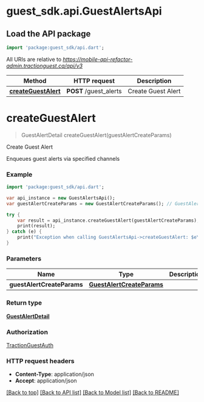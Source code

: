 # guest_sdk.api.GuestAlertsApi

## Load the API package
```dart
import 'package:guest_sdk/api.dart';
```

All URIs are relative to *https://mobile-api-refactor-admin.tractionguest.ca/api/v3*

Method | HTTP request | Description
------------- | ------------- | -------------
[**createGuestAlert**](GuestAlertsApi.md#createGuestAlert) | **POST** /guest_alerts | Create Guest Alert


# **createGuestAlert**
> GuestAlertDetail createGuestAlert(guestAlertCreateParams)

Create Guest Alert

Enqueues guest alerts via specified channels

### Example 
```dart
import 'package:guest_sdk/api.dart';

var api_instance = new GuestAlertsApi();
var guestAlertCreateParams = new GuestAlertCreateParams(); // GuestAlertCreateParams | 

try { 
    var result = api_instance.createGuestAlert(guestAlertCreateParams);
    print(result);
} catch (e) {
    print("Exception when calling GuestAlertsApi->createGuestAlert: $e\n");
}
```

### Parameters

Name | Type | Description  | Notes
------------- | ------------- | ------------- | -------------
 **guestAlertCreateParams** | [**GuestAlertCreateParams**](GuestAlertCreateParams.md)|  | 

### Return type

[**GuestAlertDetail**](GuestAlertDetail.md)

### Authorization

[TractionGuestAuth](../README.md#TractionGuestAuth)

### HTTP request headers

 - **Content-Type**: application/json
 - **Accept**: application/json

[[Back to top]](#) [[Back to API list]](../README.md#documentation-for-api-endpoints) [[Back to Model list]](../README.md#documentation-for-models) [[Back to README]](../README.md)

